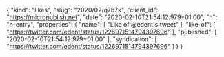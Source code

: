 {
  "kind": "likes",
  "slug": "2020/02/q7b7k",
  "client_id": "https://micropublish.net",
  "date": "2020-02-10T21:54:12.979+01:00",
  "h": "h-entry",
  "properties": {
    "name": [
      "Like of @edent's tweet"
    ],
    "like-of": [
      "https://twitter.com/edent/status/1226971514794397696"
    ],
    "published": [
      "2020-02-10T21:54:12.979+01:00"
    ],
    "syndication": [
      "https://twitter.com/edent/status/1226971514794397696"
    ]
  }
}
